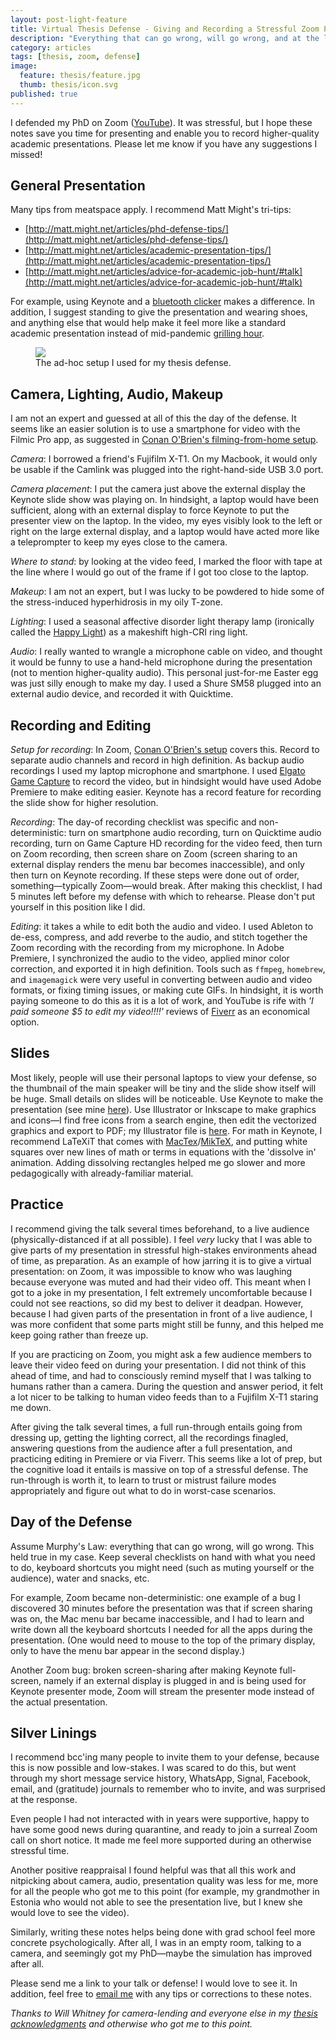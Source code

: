 ```yaml
---
layout: post-light-feature
title: Virtual Thesis Defense - Giving and Recording a Stressful Zoom Presentation
description: "Everything that can go wrong, will go wrong, and at the last minute."
category: articles
tags: [thesis, zoom, defense]
image:
  feature: thesis/feature.jpg
  thumb: thesis/icon.svg
published: true
---
```


I defended my PhD on Zoom ([YouTube](https://youtu.be/msbUn_JfOfY)). It was stressful, but I hope these notes save you time for presenting and enable you to record higher-quality academic presentations. Please let me know if you have any suggestions I missed! 

## General Presentation

Many tips from meatspace apply. I recommend Matt Might's tri-tips:

* [http://matt.might.net/articles/phd-defense-tips/](http://matt.might.net/articles/phd-defense-tips/)
* [http://matt.might.net/articles/academic-presentation-tips/](http://matt.might.net/articles/academic-presentation-tips/)
* [http://matt.might.net/articles/advice-for-academic-job-hunt/#talk](http://matt.might.net/articles/advice-for-academic-job-hunt/#talk)

For example, using Keynote and a [bluetooth clicker](https://www.amazon.com/gp/product/B000FPGP4U) makes a difference. In addition, I suggest standing to give the presentation and wearing shoes, and anything else that would help make it feel more like a standard academic presentation instead of mid-pandemic [grilling hour](https://www.youtube.com/watch?v=wU9Daiu5XoM).

<figure>
    <img src="/images/thesis/setup.jpg">
    <figcaption>The ad-hoc setup I used for my thesis defense.</figcaption>
</figure>

## Camera, Lighting, Audio, Makeup

I am not an expert and guessed at all of this the day of the defense. It seems like an easier solution is to use a smartphone for video with the Filmic Pro app, as suggested in [Conan O'Brien's filming-from-home setup](https://blog.frame.io/2020/04/14/workflow-from-home-episodes-5-and-6-conan-and-remote-interview-setups/).

_Camera_: I borrowed a friend's Fujifilm X-T1. On my Macbook, it would only be usable if the Camlink was plugged into the right-hand-side USB 3.0 port.  

_Camera placement_: I put the camera just above the external display the Keynote slide show was playing on. In hindsight, a laptop would have been sufficient, along with an external display to force Keynote to put the presenter view on the laptop. In the video, my eyes visibly look to the left or right on the large external display, and a laptop would have acted more like a teleprompter to keep my eyes close to the camera. 

_Where to stand_: by looking at the video feed, I marked the floor with tape at the line where I would go out of the frame if I got too close to the laptop. 

_Makeup_: I am not an expert, but I was lucky to be powdered to hide some of the stress-induced hyperhidrosis in my oily T-zone.

_Lighting_: I used a seasonal affective disorder light therapy lamp (ironically called the [Happy Light](https://verilux.com/collections/happylight-therapy-lamps-boxes)) as a makeshift high-CRI ring light.

_Audio_: I really wanted to wrangle a microphone cable on video, and thought it would be funny to use a hand-held microphone during the presentation (not to mention higher-quality audio). This personal just-for-me Easter egg was just silly enough to make my day. I used a Shure SM58 plugged into an external audio device, and recorded it with Quicktime. 

## Recording and Editing

_Setup for recording_: In Zoom, [Conan O'Brien's setup](https://blog.frame.io/2020/04/14/workflow-from-home-episodes-5-and-6-conan-and-remote-interview-setups/) covers this. Record to separate audio channels and record in high definition. As backup audio recordings I used my laptop microphone and smartphone. I used [Elgato Game Capture](https://help.elgato.com/hc/en-us/articles/360028236691-Elgato-Game-Capture-HD-2-5-for-macOS-Software-Release-Notes-) to record the video, but in hindsight would have used Adobe Premiere to make editing easier. Keynote has a record feature for recording the slide show for higher resolution.

_Recording_: The day-of recording checklist was specific and non-deterministic: turn on smartphone audio recording, turn on Quicktime audio recording, turn on Game Capture HD recording for the video feed, then turn on Zoom recording, then screen share on Zoom (screen sharing to an external display renders the menu bar becomes inaccessible), and only then turn on Keynote recording. If these steps were done out of order, something—typically Zoom—would break. After making this checklist, I had 5 minutes left before my defense with which to rehearse. Please don't put yourself in this position like I did.

_Editing_: it takes a while to edit both the audio and video. I used Ableton to de-ess, compress, and add reverbe to the audio, and stitch together the Zoom recording with the recording from my microphone. In Adobe Premiere, I synchronized the audio to the video, applied minor color correction, and exported it in high definition. Tools such as `ffmpeg`, `homebrew`, and `imagemagick` were very useful in converting between audio and video formats, or fixing timing issues, or making cute GIFs. In hindsight, it is worth paying someone to do this as it is a lot of work, and YouTube is rife with _'I paid someone $5 to edit my video!!!!'_ reviews of [Fiverr](https://www.fiverr.com/) as an economical option.

## Slides

Most likely, people will use their personal laptops to view your defense, so the thumbnail of the main speaker will be tiny and the slide show itself will be huge. Small details on slides will be noticeable. Use Keynote to make the presentation (see mine [here]()). Use Illustrator or Inkscape to make graphics and icons—I find free icons from a search engine, then edit the vectorized graphics and export to PDF; my Illustrator file is [here](https://github.com/altosaar/thesis/blob/master/design/talk-icons.ai). For math in Keynote, I recommend LaTeXiT that comes with [MacTex](https://tug.org/mactex/)/[MikTeX](https://miktex.org/), and putting white squares over new lines of math or terms in equations with the 'dissolve in' animation. Adding dissolving rectangles helped me go slower and more pedagogically with already-familiar material. 

## Practice 

I recommend giving the talk several times beforehand, to a live audience (physically-distanced if at all possible). I feel _very_ lucky that I was able to give parts of my presentation in stressful high-stakes environments ahead of time, as preparation. As an example of how jarring it is to give a virtual presentation: on Zoom, it was impossible to know who was laughing because everyone was muted and had their video off. This meant when I got to a joke in my presentation, I felt extremely uncomfortable because I could not see reactions, so did my best to deliver it deadpan. However, because I had given parts of the presentation in front of a live audience, I was more confident that some parts might still be funny, and this helped me keep going rather than freeze up. 

If you are practicing on Zoom, you might ask a few audience members to leave their video feed on during your presentation. I did not think of this ahead of time, and had to consciously remind myself that I was talking to humans rather than a camera. During the question and answer period, it felt a lot nicer to be talking to human video feeds than to a Fujifilm X-T1 staring me down.

After giving the talk several times, a full run-through entails going from dressing up, getting the lighting correct, all the recordings finagled, answering questions from the audience after a full presentation, and practicing editing in Premiere or via Fiverr. This seems like a lot of prep, but the cognitive load it entails is massive on top of a stressful defense. The run-through is worth it, to learn to trust or mistrust failure modes appropriately and figure out what to do in worst-case scenarios.

## Day of the Defense

Assume Murphy's Law: everything that can go wrong, will go wrong. This held true in my case. Keep several checklists on hand with what you need to do, keyboard shortcuts you might need (such as muting yourself or the audience), water and snacks, etc.

For example, Zoom became non-deterministic: one example of a bug I discovered 30 minutes before the presentation was that if screen sharing was on, the Mac menu bar became inaccessible, and I had to learn and write down all the keyboard shortcuts I needed for all the apps during the presentation. (One would need to mouse to the top of the primary display, only to have the menu bar appear in the second display.) 

Another Zoom bug: broken screen-sharing after making Keynote full-screen, namely if an external display is plugged in and is being used for Keynote presenter mode, Zoom will stream the presenter mode instead of the actual presentation. 

## Silver Linings 

I recommend bcc'ing many people to invite them to your defense, because this is now possible and low-stakes. I was scared to do this, but went through my short message service history, WhatsApp, Signal, Facebook, email, and (gratitude) journals to remember who to invite, and was surprised at the response.

Even people I had not interacted with in years were supportive, happy to have some good news during quarantine, and ready to join a surreal Zoom call on short notice. It made me feel more supported during an otherwise stressful time. 

Another positive reappraisal I found helpful was that all this work and nitpicking about camera, audio, presentation quality was less for me, more for all the people who got me to this point (for example, my grandmother in Estonia who would not able to see the presentation live, but I knew she would love to see the video). 

Similarly, writing these notes helps being done with grad school feel more concrete psychologically. After all, I was in an empty room, talking to a camera, and seemingly got my PhD—maybe the simulation has improved after all.

Please send me a link to your talk or defense! I would love to see it. In addition, feel free to [email me](mailto:altosaar@princeton.edu) with any tips or corrections to these notes.

*Thanks to Will Whitney for camera-lending and everyone else in my [thesis acknowledgments](/papers/altosaar-2020-thesis.pdf) and otherwise who got me to this point.*
